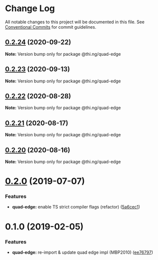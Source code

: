 # Change Log

All notable changes to this project will be documented in this file.
See [Conventional Commits](https://conventionalcommits.org) for commit guidelines.

## [0.2.24](https://github.com/thi-ng/umbrella/compare/@thi.ng/quad-edge@0.2.23...@thi.ng/quad-edge@0.2.24) (2020-09-22)

**Note:** Version bump only for package @thi.ng/quad-edge





## [0.2.23](https://github.com/thi-ng/umbrella/compare/@thi.ng/quad-edge@0.2.22...@thi.ng/quad-edge@0.2.23) (2020-09-13)

**Note:** Version bump only for package @thi.ng/quad-edge





## [0.2.22](https://github.com/thi-ng/umbrella/compare/@thi.ng/quad-edge@0.2.21...@thi.ng/quad-edge@0.2.22) (2020-08-28)

**Note:** Version bump only for package @thi.ng/quad-edge





## [0.2.21](https://github.com/thi-ng/umbrella/compare/@thi.ng/quad-edge@0.2.20...@thi.ng/quad-edge@0.2.21) (2020-08-17)

**Note:** Version bump only for package @thi.ng/quad-edge





## [0.2.20](https://github.com/thi-ng/umbrella/compare/@thi.ng/quad-edge@0.2.19...@thi.ng/quad-edge@0.2.20) (2020-08-16)

**Note:** Version bump only for package @thi.ng/quad-edge





# [0.2.0](https://github.com/thi-ng/umbrella/compare/@thi.ng/quad-edge@0.1.4...@thi.ng/quad-edge@0.2.0) (2019-07-07)

### Features

* **quad-edge:** enable TS strict compiler flags (refactor) ([5a6cec1](https://github.com/thi-ng/umbrella/commit/5a6cec1))

# 0.1.0 (2019-02-05)

### Features

* **quad-edge:** re-import & update quad edge impl (MBP2010) ([ee76797](https://github.com/thi-ng/umbrella/commit/ee76797))
